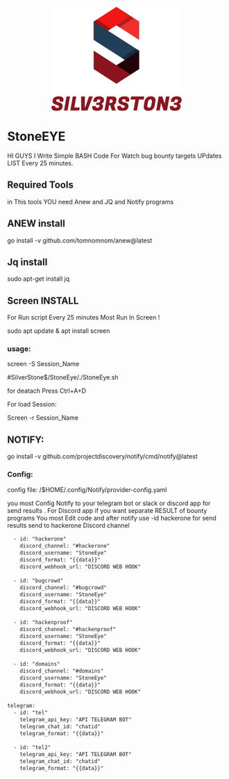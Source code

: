 
<div align="center">

<img src="https://raw.githubusercontent.com/silv3rst0n3/StoneEye/main/SILV3RST0N3_free-file.png" ></img>

</div>

# StoneEYE
HI GUYS I Write Simple BASH Code For Watch bug bounty targets UPdates LIST Every 25 minutes.


<h2>Required Tools</h2>
in This tools YOU need Anew and JQ and Notify programs
 <h2>ANEW install </h2>
 go install -v github.com/tomnomnom/anew@latest
 <h2>Jq install</h2>
sudo apt-get install jq 

 <h2>Screen INSTALL</h2>
For Run script Every 25 minutes Most Run In Screen !

sudo apt update & apt install screen
<h3>usage:</h3>

screen -S Session_Name

#SilverStone$/StoneEye/./StoneEye.sh 

for deatach Press Ctrl+A+D

For load Session:

Screen -r Session_Name

<h2>NOTIFY:</h2>
 go install -v github.com/projectdiscovery/notify/cmd/notify@latest 
<h3>Config:</h3>
config file:
/$HOME/.config/Notify/provider-config.yaml

you most Config Notify to your telegram bot or slack or discord app for send results .
For Discord app if you want separate RESULT of bounty programs You most Edit code and after notify use -id hackerone for send results send to hackerone Discord channel

```discord:
  - id: "hackerone"
    discord_channel: "#hackerone"
    discord_username: "StoneEye"
    discord_format: "{{data}}"
    discord_webhook_url: "DISCORD WEB HOOK"
  
  - id: "bugcrowd"
    discord_channel: "#bugcrowd"
    discord_username: "StoneEye"
    discord_format: "{{data}}"
    discord_webhook_url: "DISCORD WEB HOOK"

  - id: "hackenproof"
    discord_channel: "#hackenproof"
    discord_username: "StoneEye"
    discord_format: "{{data}}"
    discord_webhook_url: "DISCORD WEB HOOK"
  
  - id: "domains"
    discord_channel: "#domains"
    discord_username: "StoneEye"
    discord_format: "{{data}}"
    discord_webhook_url: "DISCORD WEB HOOK"

telegram:
  - id: "tel"
    telegram_api_key: "API TELEGRAM BOT"
    telegram_chat_id: "chatid"
    telegram_format: "{{data}}"

  - id: "tel2"
    telegram_api_key: "API TELEGRAM BOT"
    telegram_chat_id: "chatid"
    telegram_format: "{{data}}"
```


